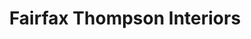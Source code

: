 ---
title: "Fairfax Thompson Interiors"
url: /cirencester/fairfax-thompson-interiors/
shop: interior decoration
---